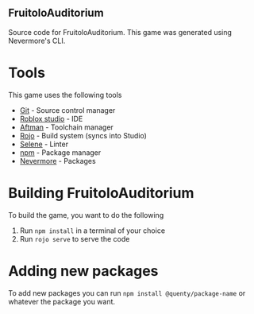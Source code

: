 ## FruitoloAuditorium

Source code for FruitoloAuditorium. This game was generated using Nevermore's CLI.

# Tools

This game uses the following tools

- [Git](https://git-scm.com/download/win) - Source control manager
- [Roblox studio](https://www.roblox.com/create) - IDE
- [Aftman](https://github.com/LPGhatguy/aftman) - Toolchain manager
- [Rojo](https://rojo.space/docs/v7/getting-started/installation/) - Build system (syncs into Studio)
- [Selene](https://kampfkarren.github.io/selene/roblox.html) - Linter
- [npm](https://nodejs.org/en/download/) - Package manager
- [Nevermore](https://github.com/Quenty/NevermoreEngine) - Packages

# Building FruitoloAuditorium

To build the game, you want to do the following

1. Run `npm install` in a terminal of your choice
2. Run `rojo serve` to serve the code

# Adding new packages

To add new packages you can run `npm install @quenty/package-name` or whatever the package you want.
